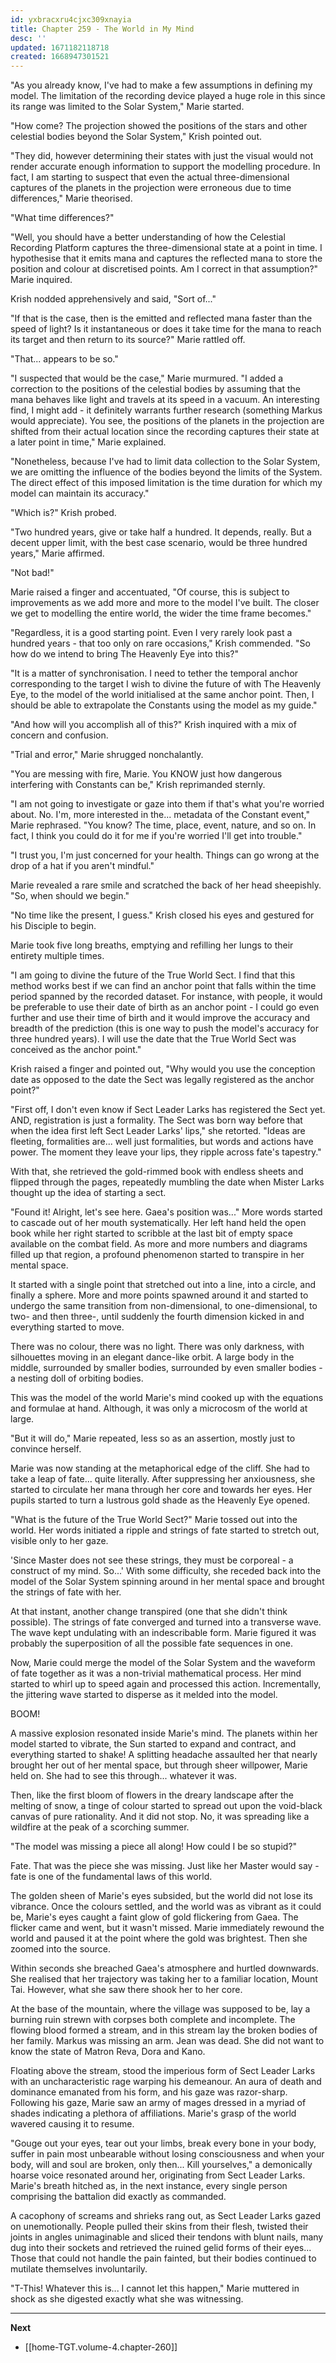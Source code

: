 ```yaml
---
id: yxbracxru4cjxc309xnayia
title: Chapter 259 - The World in My Mind
desc: ''
updated: 1671182118718
created: 1668947301521
---
```


"As you already know, I've had to make a few assumptions in defining my model. The limitation of the recording device played a huge role in this since its range was limited to the Solar System," Marie started.

"How come? The projection showed the positions of the stars and other celestial bodies beyond the Solar System," Krish pointed out.

"They did, however determining their states with just the visual would not render accurate enough information to support the modelling procedure. In fact, I am starting to suspect that even the actual three-dimensional captures of the planets in the projection were erroneous due to time differences," Marie theorised.

"What time differences?"

"Well, you should have a better understanding of how the Celestial Recording Platform captures the three-dimensional state at a point in time. I hypothesise that it emits mana and captures the reflected mana to store the position and colour at discretised points. Am I correct in that assumption?" Marie inquired.

Krish nodded apprehensively and said, "Sort of..."

"If that is the case, then is the emitted and reflected mana faster than the speed of light? Is it instantaneous or does it take time for the mana to reach its target and then return to its source?" Marie rattled off.

"That... appears to be so."

"I suspected that would be the case," Marie murmured. "I added a correction to the positions of the celestial bodies by assuming that the mana behaves like light and travels at its speed in a vacuum. An interesting find, I might add - it definitely warrants further research (something Markus would appreciate). You see, the positions of the planets in the projection are shifted from their actual location since the recording captures their state at a later point in time," Marie explained.

"Nonetheless, because I've had to limit data collection to the Solar System, we are omitting the influence of the bodies beyond the limits of the System. The direct effect of this imposed limitation is the time duration for which my model can maintain its accuracy."

"Which is?" Krish probed.

"Two hundred years, give or take half a hundred. It depends, really. But a decent upper limit, with the best case scenario, would be three hundred years," Marie affirmed.

"Not bad!"

Marie raised a finger and accentuated, "Of course, this is subject to improvements as we add more and more to the model I've built. The closer we get to modelling the entire world, the wider the time frame becomes."

"Regardless, it is a good starting point. Even I very rarely look past a hundred years - that too only on rare occasions," Krish commended. "So how do we intend to bring The Heavenly Eye into this?"

"It is a matter of synchronisation. I need to tether the temporal anchor corresponding to the target I wish to divine the future of with The Heavenly Eye, to the model of the world initialised at the same anchor point. Then, I should be able to extrapolate the Constants using the model as my guide."

"And how will you accomplish all of this?" Krish inquired with a mix of concern and confusion.

"Trial and error," Marie shrugged nonchalantly.

"You are messing with fire, Marie. You KNOW just how dangerous interfering with Constants can be," Krish reprimanded sternly.

"I am not going to investigate or gaze into them if that's what you're worried about. No. I'm, more interested in the... metadata of the Constant event," Marie rephrased. "You know? The time, place, event, nature, and so on. In fact, I think you could do it for me if you're worried I'll get into trouble."

"I trust you, I'm just concerned for your health. Things can go wrong at the drop of a hat if you aren't mindful."

Marie revealed a rare smile and scratched the back of her head sheepishly. "So, when should we begin."

"No time like the present, I guess." Krish closed his eyes and gestured for his Disciple to begin.

Marie took five long breaths, emptying and refilling her lungs to their entirety multiple times.

"I am going to divine the future of the True World Sect. I find that this method works best if we can find an anchor point that falls within the time period spanned by the recorded dataset. For instance, with people, it would be preferable to use their date of birth as an anchor point - I could go even further and use their time of birth and it would improve the accuracy and breadth of the prediction (this is one way to push the model's accuracy for three hundred years). I will use the date that the True World Sect was conceived as the anchor point."

Krish raised a finger and pointed out, "Why would you use the conception date as opposed to the date the Sect was legally registered as the anchor point?"

"First off, I don't even know if Sect Leader Larks has registered the Sect yet. AND, registration is just a formality. The Sect was born way before that when the idea first left Sect Leader Larks' lips," she retorted. "Ideas are fleeting, formalities are... well just formalities, but words and actions have power. The moment they leave your lips, they ripple across fate's tapestry."

With that, she retrieved the gold-rimmed book with endless sheets and flipped through the pages, repeatedly mumbling the date when Mister Larks thought up the idea of starting a sect.

"Found it! Alright, let's see here. Gaea's position was..." More words started to cascade out of her mouth systematically. Her left hand held the open book while her right started to scribble at the last bit of empty space available on the combat field. As more and more numbers and diagrams filled up that region, a profound phenomenon started to transpire in her mental space.

It started with a single point that stretched out into a line, into a circle, and finally a sphere. More and more points spawned around it and started to undergo the same transition from non-dimensional, to one-dimensional, to two- and then three-, until suddenly the fourth dimension kicked in and everything started to move.

There was no colour, there was no light. There was only darkness, with silhouettes moving in an elegant dance-like orbit. A large body in the middle, surrounded by smaller bodies, surrounded by even smaller bodies - a nesting doll of orbiting bodies.

This was the model of the world Marie's mind cooked up with the equations and formulae at hand. Although, it was only a microcosm of the world at large.

"But it will do," Marie repeated, less so as an assertion, mostly just to convince herself.

Marie was now standing at the metaphorical edge of the cliff. She had to take a leap of fate... quite literally. After suppressing her anxiousness, she started to circulate her mana through her core and towards her eyes. Her pupils started to turn a lustrous gold shade as the Heavenly Eye opened.

"What is the future of the True World Sect?" Marie tossed out into the world. Her words initiated a ripple and strings of fate started to stretch out, visible only to her gaze.

'Since Master does not see these strings, they must be corporeal - a construct of my mind. So...' With some difficulty, she receded back into the model of the Solar System spinning around in her mental space and brought the strings of fate with her.

At that instant, another change transpired (one that she didn't think possible). The strings of fate converged and turned into a transverse wave. The wave kept undulating with an indescribable form. Marie figured it was probably the superposition of all the possible fate sequences in one.

Now, Marie could merge the model of the Solar System and the waveform of fate together as it was a non-trivial mathematical process. Her mind started to whirl up to speed again and processed this action. Incrementally, the jittering wave started to disperse as it melded into the model.

BOOM!

A massive explosion resonated inside Marie's mind. The planets within her model started to vibrate, the Sun started to expand and contract, and everything started to shake! A splitting headache assaulted her that nearly brought her out of her mental space, but through sheer willpower, Marie held on. She had to see this through... whatever it was.

Then, like the first bloom of flowers in the dreary landscape after the melting of snow, a tinge of colour started to spread out upon the void-black canvas of pure rationality. And it did not stop. No, it was spreading like a wildfire at the peak of a scorching summer.

"The model was missing a piece all along! How could I be so stupid?"

Fate. That was the piece she was missing. Just like her Master would say - fate is one of the fundamental laws of this world.

The golden sheen of Marie's eyes subsided, but the world did not lose its vibrance. Once the colours settled, and the world was as vibrant as it could be, Marie's eyes caught a faint glow of gold flickering from Gaea. The flicker came and went, but it wasn't missed. Marie immediately rewound the world and paused it at the point where the gold was brightest. Then she zoomed into the source.

Within seconds she breached Gaea's atmosphere and hurtled downwards. She realised that her trajectory was taking her to a familiar location, Mount Tai. However, what she saw there shook her to her core.

At the base of the mountain, where the village was supposed to be, lay a burning ruin strewn with corpses both complete and incomplete. The flowing blood formed a stream, and in this stream lay the broken bodies of her family. Markus was missing an arm. Jean was dead. She did not want to know the state of Matron Reva, Dora and Kano.

Floating above the stream, stood the imperious form of Sect Leader Larks with an uncharacteristic rage warping his demeanour. An aura of death and dominance emanated from his form, and his gaze was razor-sharp. Following his gaze, Marie saw an army of mages dressed in a myriad of shades indicating a plethora of affiliations. Marie's grasp of the world wavered causing it to resume.

"Gouge out your eyes, tear out your limbs, break every bone in your body, suffer in pain most unbearable without losing consciousness and when your body, will and soul are broken, only then... Kill yourselves," a demonically hoarse voice resonated around her, originating from Sect Leader Larks. Marie's breath hitched as, in the next instance, every single person comprising the battalion did exactly as commanded.

A cacophony of screams and shrieks rang out, as Sect Leader Larks gazed on unemotionally. People pulled their skins from their flesh, twisted their joints in angles unimaginable and sliced their tendons with blunt nails, many dug into their sockets and retrieved the ruined gelid forms of their eyes... Those that could not handle the pain fainted, but their bodies continued to mutilate themselves involuntarily.

"T-This! Whatever this is... I cannot let this happen," Marie muttered in shock as she digested exactly what she was witnessing.

____

**Next**
* [[home-TGT.volume-4.chapter-260]]